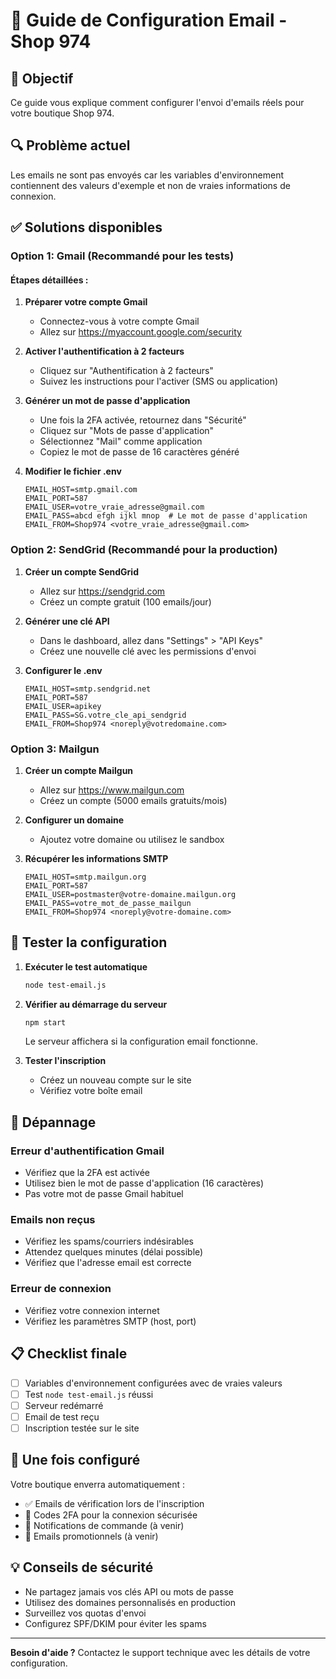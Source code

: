 # 📧 Guide de Configuration Email - Shop 974

## 🎯 Objectif
Ce guide vous explique comment configurer l'envoi d'emails réels pour votre boutique Shop 974.

## 🔍 Problème actuel
Les emails ne sont pas envoyés car les variables d'environnement contiennent des valeurs d'exemple et non de vraies informations de connexion.

## ✅ Solutions disponibles

### Option 1: Gmail (Recommandé pour les tests)

#### Étapes détaillées :

1. **Préparer votre compte Gmail**
   - Connectez-vous à votre compte Gmail
   - Allez sur https://myaccount.google.com/security

2. **Activer l'authentification à 2 facteurs**
   - Cliquez sur "Authentification à 2 facteurs"
   - Suivez les instructions pour l'activer (SMS ou application)

3. **Générer un mot de passe d'application**
   - Une fois la 2FA activée, retournez dans "Sécurité"
   - Cliquez sur "Mots de passe d'application"
   - Sélectionnez "Mail" comme application
   - Copiez le mot de passe de 16 caractères généré

4. **Modifier le fichier .env**
   ```env
   EMAIL_HOST=smtp.gmail.com
   EMAIL_PORT=587
   EMAIL_USER=votre_vraie_adresse@gmail.com
   EMAIL_PASS=abcd efgh ijkl mnop  # Le mot de passe d'application
   EMAIL_FROM=Shop974 <votre_vraie_adresse@gmail.com>
   ```

### Option 2: SendGrid (Recommandé pour la production)

1. **Créer un compte SendGrid**
   - Allez sur https://sendgrid.com
   - Créez un compte gratuit (100 emails/jour)

2. **Générer une clé API**
   - Dans le dashboard, allez dans "Settings" > "API Keys"
   - Créez une nouvelle clé avec les permissions d'envoi

3. **Configurer le .env**
   ```env
   EMAIL_HOST=smtp.sendgrid.net
   EMAIL_PORT=587
   EMAIL_USER=apikey
   EMAIL_PASS=SG.votre_cle_api_sendgrid
   EMAIL_FROM=Shop974 <noreply@votredomaine.com>
   ```

### Option 3: Mailgun

1. **Créer un compte Mailgun**
   - Allez sur https://www.mailgun.com
   - Créez un compte (5000 emails gratuits/mois)

2. **Configurer un domaine**
   - Ajoutez votre domaine ou utilisez le sandbox

3. **Récupérer les informations SMTP**
   ```env
   EMAIL_HOST=smtp.mailgun.org
   EMAIL_PORT=587
   EMAIL_USER=postmaster@votre-domaine.mailgun.org
   EMAIL_PASS=votre_mot_de_passe_mailgun
   EMAIL_FROM=Shop974 <noreply@votre-domaine.com>
   ```

## 🧪 Tester la configuration

1. **Exécuter le test automatique**
   ```bash
   node test-email.js
   ```

2. **Vérifier au démarrage du serveur**
   ```bash
   npm start
   ```
   Le serveur affichera si la configuration email fonctionne.

3. **Tester l'inscription**
   - Créez un nouveau compte sur le site
   - Vérifiez votre boîte email

## 🔧 Dépannage

### Erreur d'authentification Gmail
- Vérifiez que la 2FA est activée
- Utilisez bien le mot de passe d'application (16 caractères)
- Pas votre mot de passe Gmail habituel

### Emails non reçus
- Vérifiez les spams/courriers indésirables
- Attendez quelques minutes (délai possible)
- Vérifiez que l'adresse email est correcte

### Erreur de connexion
- Vérifiez votre connexion internet
- Vérifiez les paramètres SMTP (host, port)

## 📋 Checklist finale

- [ ] Variables d'environnement configurées avec de vraies valeurs
- [ ] Test `node test-email.js` réussi
- [ ] Serveur redémarré
- [ ] Email de test reçu
- [ ] Inscription testée sur le site

## 🎉 Une fois configuré

Votre boutique enverra automatiquement :
- ✅ Emails de vérification lors de l'inscription
- 🔐 Codes 2FA pour la connexion sécurisée
- 📧 Notifications de commande (à venir)
- 🎁 Emails promotionnels (à venir)

## 💡 Conseils de sécurité

- Ne partagez jamais vos clés API ou mots de passe
- Utilisez des domaines personnalisés en production
- Surveillez vos quotas d'envoi
- Configurez SPF/DKIM pour éviter les spams

---

**Besoin d'aide ?** Contactez le support technique avec les détails de votre configuration.